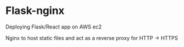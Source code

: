 # Flask-nginx

Deploying Flask/React app on AWS ec2

Nginx to host static files and act as a reverse proxy for HTTP -> HTTPS
